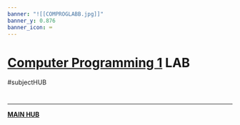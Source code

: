 ```yaml
---
banner: "![[COMPROGLABB.jpg]]"
banner_y: 0.876
banner_icon: ⌨️
---
```

# [Computer Programming 1](COMPROG11LEC.md) LAB
#subjectHUB

# 
---
**[MAIN HUB](MAINBSIT.md)**